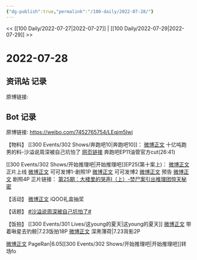 ```yaml
---
{"dg-publish":true,"permalink":"/100-daily/2022-07-28/"}
---
```



<< [[100 Daily/2022-07-27\|2022-07-27]] | [[100 Daily/2022-07-29\|2022-07-29]] >>

# 2022-07-28

## 资讯站 记录

原博链接:

## Bot 记录

原博链接: https://weibo.com/7452765754/LEqjm5Iwi

【物料】
[[300 Events/302 Shows/奔跑吧10\|奔跑吧10]]：
[微博正文](https://m.weibo.cn/5242381821/4796225037537189) 十亿吨跑男的料-沙溢说周深被自己坑怕了
[网页链接](https://weibo.cn/sinaurl?u=https%3A%2F%2Fm.youtube.com%2Fwatch%3Fv%3DmE0NMqH4eqg) 奔跑吧EP11油管官方cut(26:41)

[[300 Events/302 Shows/开始推理吧\|开始推理吧]]EP25(第十案上)：
[微博正文](https://m.weibo.cn/2162247381/4796259845541670) 正片上线
[微博正文](https://m.weibo.cn/7736960489/4796145266853197) 可可发博1-剧照1P
[微博正文](https://weibo.com/7736960489/LEoSTagKO) 可可发博2
[微博正文](https://weibo.com/2162247381/LElb115Vh) 预告
[微博正文](https://weibo.com/2162247381/LEllnoTTJ) 剧照4P
正片链接：
[第25期：大楼里的哭声Ⅰ（上）-焚尸案引出推理团惊天秘密](https://weibo.cn/sinaurl?u=http%3A%2F%2Fm.v.qq.com%2Fplay.html%3Fvid%3Dp0043oysbj8%26ptag%3D887)

【活动】
[微博正文](https://weibo.com/6378846558/LEouQ78BN) iQOO礼盒抽奖

【话题】
[#沙溢说周深被自己坑怕了#](https://s.weibo.com/weibo?q=%23%E6%B2%99%E6%BA%A2%E8%AF%B4%E5%91%A8%E6%B7%B1%E8%A2%AB%E8%87%AA%E5%B7%B1%E5%9D%91%E6%80%95%E4%BA%86%23)

【饭拍】
[[300 Events/301 Lives/这young的夏天\|这young的夏天]]
[微博正文](https://m.weibo.cn/3246571812/4796137464398891) 带着啾星去钓鲸|7.23饭拍18P
[微博正文](https://m.weibo.cn/1055729542/4794572749671121) 深黑薄荷|7.23背影2P

[微博正文](https://m.weibo.cn/7633014126/4796167580555749) PageRan|6.05[[300 Events/302 Shows/开始推理吧\|开始推理吧]]转场fo


